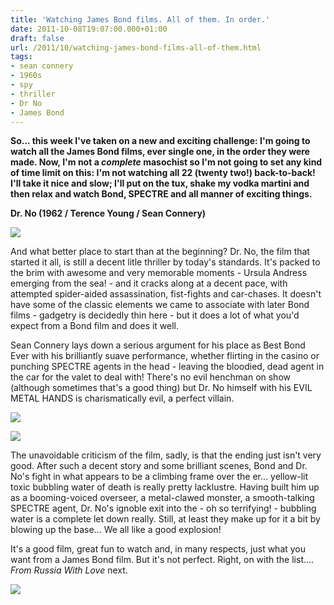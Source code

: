```yaml
---
title: 'Watching James Bond films. All of them. In order.'
date: 2011-10-08T19:07:00.000+01:00
draft: false
url: /2011/10/watching-james-bond-films-all-of-them.html
tags: 
- sean connery
- 1960s
- spy
- thriller
- Dr No
- James Bond
---
```


**So... this week I've taken on a new and exciting challenge: I'm going to watch all the James Bond films, ever single one, in the order they were made. Now, I'm not a _complete_ masochist so I'm not going to set any kind of time limit on this: I'm not watching all 22 (twenty two!) back-to-back! I'll take it nice and slow; I'll put on the tux, shake my vodka martini and then relax and watch Bond, SPECTRE and all manner of exciting things.**  
  
  

**Dr. No (1962 / Terence Young / Sean Connery)**  
  
**![](/blogspot/AVvXsEiTEszyvJZIsyAZIhDlDhHZ8TjZbUuDaIvkuW_j-t10nvibLR0iyRCdrsQfU4Y1Z910BgFhIKRNz0YTNfpZBBCqD6W_w50gnnft2V8DG0LUMfHJBSz9s1h8afzhyw4_uMILJ3G-vKJ0MYU/s400/vlcsnap-00045.jpg)**

  

And what better place to start than at the beginning? Dr. No, the film that started it all, is still a decent litle thriller by today's standards. It's packed to the brim with awesome and very memorable moments - Ursula Andress emerging from the sea! - and it cracks along at a decent pace, with attempted spider-aided assassination, fist-fights and car-chases. It doesn't have some of the classic elements we came to associate with later Bond films - gadgetry is decidedly thin here - but it does a lot of what you'd expect from a Bond film and does it well.  
  
Sean Connery lays down a serious argument for his place as Best Bond Ever with his brilliantly suave performance, whether flirting in the casino or punching SPECTRE agents in the head - leaving the bloodied, dead agent in the car for the valet to deal with! There's no evil henchman on show (although sometimes that's a good thing) but Dr. No himself with his EVIL METAL HANDS is charismatically evil, a perfect villain.  
  

![](/blogspot/AVvXsEgH9W0ZokJY6HpAihSvYD3VDFHZiwd_26gCQ9q-UHGVZjQjewhra8-IUwzDeVnkrxw1uPcJTQnKnmV1KnSU9CiXxZ8mUFTChTPv8DgM6VpLoMN3Aett7qChtvZ5XNmbx4adtQuC0aUiTXE/s400/vlcsnap-00048.jpg)

  
  

![](/blogspot/AVvXsEj3QLuBbZrhPzJtbmi2IsETmA3Yc_cj7pizz8CkUUgAwPsIwol-T_ZzYmd7xkYtM748FBB-HUB0MHwoLOXbnswFHuGmFLPOTliVHkhv52_h_IWvC3TH3AI132eeS0puzAMflqjbPXVozc8/s400/vlcsnap-00047.jpg)

  
  
The unavoidable criticism of the film, sadly, is that the ending just isn't very good. After such a decent story and some brilliant scenes, Bond and Dr. No's fight in what appears to be a climbing frame over the er... yellow-lit toxic bubbling water of death is really pretty lacklustre. Having built him up as a booming-voiced overseer, a metal-clawed monster, a smooth-talking SPECTRE agent, Dr. No's ignoble exit into the - oh so terrifying! - bubbling water is a complete let down really. Still, at least they make up for it a bit by blowing up the base... We all like a good explosion!  
  
It's a good film, great fun to watch and, in many respects, just what you want from a James Bond film. But it's not perfect. Right, on with the list.... _From Russia With Love_ next.  
  

![](/blogspot/AVvXsEiGvRWeTfTD0_K0IPYaBVO2yoGB5eNdyJ0WvkRPjzzYDkGLuplHb4lkeRXri-wrNZUFCkYJkpzsVrAvM9tIYznfB8InWtTp0BrIps3_uyNs0p9TsyJicSWbN7GAmIct67yueDRc8tx2tns/s400/vlcsnap-00049.jpg)
